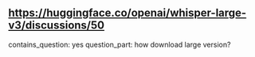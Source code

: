## https://huggingface.co/openai/whisper-large-v3/discussions/50

contains_question: yes
question_part: how download large version?